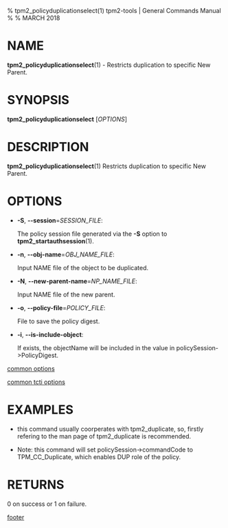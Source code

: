 % tpm2_policyduplicationselect(1) tpm2-tools | General Commands Manual
%
% MARCH 2018

# NAME

**tpm2_policyduplicationselect**(1) - Restricts duplication to specific New Parent.

# SYNOPSIS

**tpm2_policyduplicationselect** [*OPTIONS*]

# DESCRIPTION

**tpm2_policyduplicationselect**(1) Restricts duplication to specific New Parent.

# OPTIONS

  * **-S**, **--session**=_SESSION_FILE_:

    The policy session file generated via the **-S** option to
    **tpm2_startauthsession**(1).

  * **-n**, **--obj-name**=_OBJ\_NAME\_FILE_:

    Input NAME file of the object to be duplicated.

  * **-N**, **--new-parent-name**=_NP\_NAME\_FILE_:

    Input NAME file of the new parent.

  * **-o**, **--policy-file**=_POLICY\_FILE_:

    File to save the policy digest.

  * **-i**, **--is-include-object**:

    If exists, the objectName will be included in the value in policySession->PolicyDigest.

[common options](common/options.md)

[common tcti options](common/tcti.md)

# EXAMPLES

* this command usually coorperates with tpm2_duplicate, so, firstly refering to the man page of tpm2_duplicate
is recommended.

* Note: this command will set policySession->commandCode to TPM_CC_Duplicate, which enables DUP role of
the policy.

# RETURNS

0 on success or 1 on failure.

[footer](common/footer.md)
